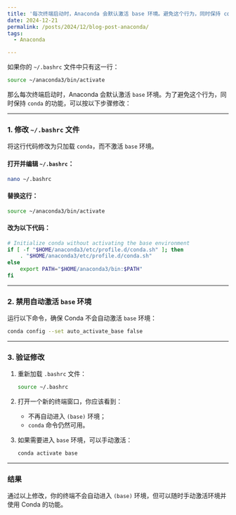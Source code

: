 ```yaml
---
title: '每次终端启动时，Anaconda 会默认激活 base 环境。避免这个行为，同时保持 conda 的功能'
date: 2024-12-21
permalink: /posts/2024/12/blog-post-anaconda/
tags:
  - Anaconda

---
```


如果你的 `~/.bashrc` 文件中只有这一行：

```bash
source ~/anaconda3/bin/activate
```

那么每次终端启动时，Anaconda 会默认激活 `base` 环境。为了避免这个行为，同时保持 `conda` 的功能，可以按以下步骤修改：

---

### 1. 修改 `~/.bashrc` 文件
将这行代码修改为只加载 `conda`，而不激活 `base` 环境。

#### 打开并编辑 `~/.bashrc`：
```bash
nano ~/.bashrc
```

#### 替换这行：
```bash
source ~/anaconda3/bin/activate
```

#### 改为以下代码：
```bash
# Initialize conda without activating the base environment
if [ -f "$HOME/anaconda3/etc/profile.d/conda.sh" ]; then
    . "$HOME/anaconda3/etc/profile.d/conda.sh"
else
    export PATH="$HOME/anaconda3/bin:$PATH"
fi
```

---

### 2. 禁用自动激活 `base` 环境
运行以下命令，确保 Conda 不会自动激活 `base` 环境：
```bash
conda config --set auto_activate_base false
```

---

### 3. 验证修改
1. 重新加载 `.bashrc` 文件：
   ```bash
   source ~/.bashrc
   ```

2. 打开一个新的终端窗口，你应该看到：
   - 不再自动进入 `(base)` 环境；
   - `conda` 命令仍然可用。

3. 如果需要进入 `base` 环境，可以手动激活：
   ```bash
   conda activate base
   ```

---

### 结果
通过以上修改，你的终端不会自动进入 `(base)` 环境，但可以随时手动激活环境并使用 Conda 的功能。
